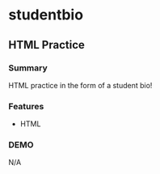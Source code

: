 # studentbio
## HTML Practice

### Summary
HTML practice in the form of a student bio!

### Features
* HTML

### DEMO
N/A
